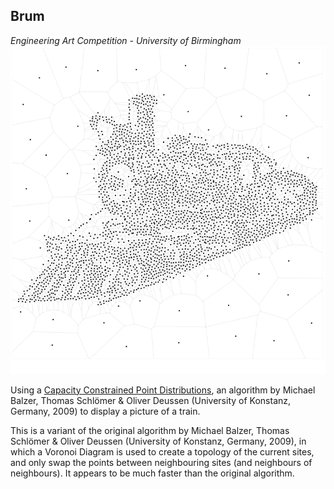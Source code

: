 ## Brum
*Engineering Art Competition - University of Birmingham*
![Train](./train.png)

Using a [Capacity Constrained Point Distributions](http://graphics.uni-konstanz.de/publikationen/index.html#y2009), an algorithm by Michael Balzer, Thomas Schlömer & Oliver Deussen (University of Konstanz, Germany, 2009) to display a picture of a train.  

This is a variant of the original algorithm by Michael Balzer, Thomas Schlömer & Oliver Deussen (University of Konstanz, Germany, 2009), in which a Voronoi Diagram is used to create a topology of the current sites, and only swap the points between neighbouring sites (and neighbours of neighbours). It appears to be much faster than the original algorithm.
